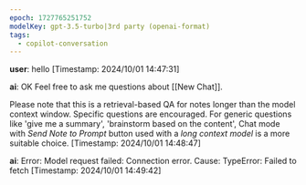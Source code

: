 ```yaml
---
epoch: 1727765251752
modelKey: gpt-3.5-turbo|3rd party (openai-format)
tags:
  - copilot-conversation
---
```


**user**: hello
[Timestamp: 2024/10/01 14:47:31]

**ai**: OK Feel free to ask me questions about [[New Chat]]. 

Please note that this is a retrieval-based QA for notes longer than the model context window. Specific questions are encouraged. For generic questions like 'give me a summary', 'brainstorm based on the content', Chat mode with *Send Note to Prompt* button used with a *long context model* is a more suitable choice.
[Timestamp: 2024/10/01 14:48:47]

**ai**: Error: Model request failed: Connection error. Cause: TypeError: Failed to fetch
[Timestamp: 2024/10/01 14:49:42]